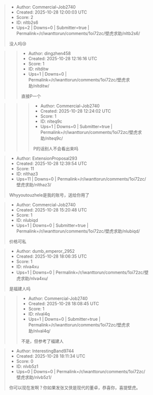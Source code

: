 > - Author: Commercial-Job2740
> - Created: 2025-10-28 12:00:03 UTC
> - Score: 2
> - ID: nltb2s6
> - Ups=2 | Downs=0 | Submitter=true | Permalink=/r/iwanttorun/comments/1oi72zc/壁虎求助/nltb2s6/
>
> 没人吗😢

>> - Author: dingzhen458
>> - Created: 2025-10-28 12:16:16 UTC
>> - Score: 1
>> - ID: nltditw
>> - Ups=1 | Downs=0 | Permalink=/r/iwanttorun/comments/1oi72zc/壁虎求助/nltditw/
>>
>> 直接P一个

>>> - Author: Commercial-Job2740
>>> - Created: 2025-10-28 12:24:02 UTC
>>> - Score: 1
>>> - ID: nlteq9c
>>> - Ups=1 | Downs=0 | Submitter=true | Permalink=/r/iwanttorun/comments/1oi72zc/壁虎求助/nlteq9c/
>>>
>>> P的话别人不会看出来吗

> - Author: ExtensionProposal293
> - Created: 2025-10-28 12:39:54 UTC
> - Score: 11
> - ID: nlthaz3
> - Ups=11 | Downs=0 | Permalink=/r/iwanttorun/comments/1oi72zc/壁虎求助/nlthaz3/
>
> Whyyoutouzhele是我的账号，送给你用了

> - Author: Commercial-Job2740
> - Created: 2025-10-28 15:20:48 UTC
> - Score: 1
> - ID: nlubiqd
> - Ups=1 | Downs=0 | Submitter=true | Permalink=/r/iwanttorun/comments/1oi72zc/壁虎求助/nlubiqd/
>
> 价格可私

> - Author: dumb_emperor_2952
> - Created: 2025-10-28 18:06:35 UTC
> - Score: 1
> - ID: nlva4xu
> - Ups=1 | Downs=0 | Permalink=/r/iwanttorun/comments/1oi72zc/壁虎求助/nlva4xu/
>
> 是福建人吗

>> - Author: Commercial-Job2740
>> - Created: 2025-10-28 18:08:45 UTC
>> - Score: 1
>> - ID: nlval4q
>> - Ups=1 | Downs=0 | Submitter=true | Permalink=/r/iwanttorun/comments/1oi72zc/壁虎求助/nlval4q/
>>
>> 不是，但参考了福建人

> - Author: InterestingBand9744
> - Created: 2025-10-28 18:11:34 UTC
> - Score: 0
> - ID: nlvb5z1
> - Ups=0 | Downs=0 | Permalink=/r/iwanttorun/comments/1oi72zc/壁虎求助/nlvb5z1/
>
> 你可以现在发啊？你如果发张又侠是现代的董卓，恭喜你，喜提壁虎。
